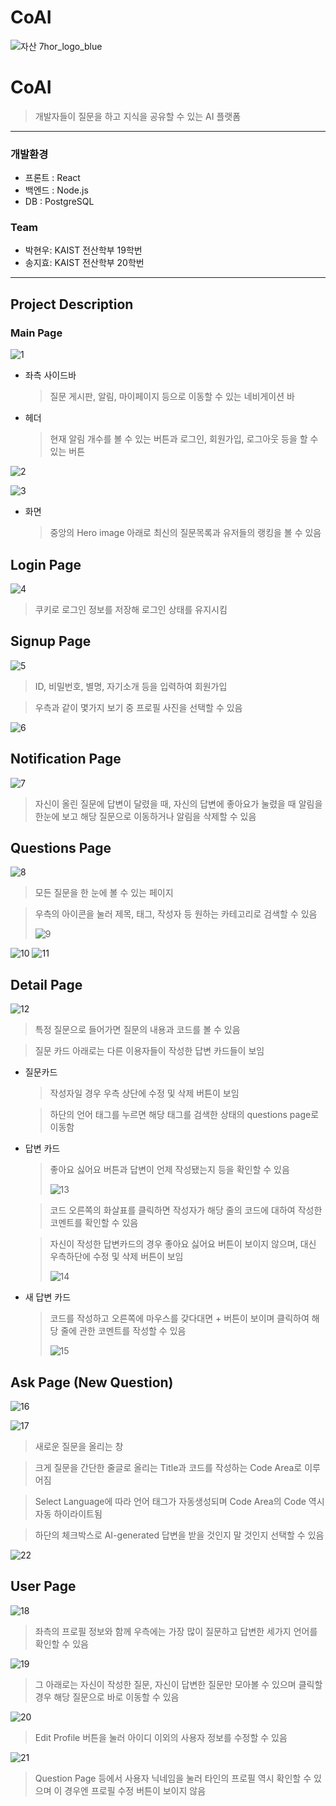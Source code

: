 # CoAI

![자산 7hor_logo_blue](https://github.com/estherjsong/madweek4/assets/40757981/16af10d3-7f6e-489a-864d-9f5fa4267a5e)


# CoAI

> 개발자들이 질문을 하고 지식을 공유할 수 있는 AI 플랫폼
> 

---

### 개발환경

- 프론트 : React
- 백엔드 : Node.js
- DB : PostgreSQL

### Team

- 박현우: KAIST 전산학부 19학번
- 송지효: KAIST 전산학부 20학번

---

## **Project Description**

### Main Page

![1](https://github.com/estherjsong/madweek4/assets/40757981/f13816f6-f59a-4d85-b7da-b7dbb660e35f)

- 좌측 사이드바
    
    > 질문 게시판, 알림, 마이페이지 등으로 이동할 수 있는 네비게이션 바
    > 
- 헤더
    
    > 현재 알림 개수를 볼 수 있는 버튼과 로그인, 회원가입, 로그아웃 등을 할 수 있는 버튼
    > 

![2](https://github.com/estherjsong/madweek4/assets/40757981/b74a0875-da71-403e-a09a-852978fb8ce1)

![3](https://github.com/estherjsong/madweek4/assets/40757981/bf1cc1c1-f4ad-421e-9b79-5911a8e4ac53)

- 화면
    
    > 중앙의 Hero image 아래로 최신의 질문목록과 유저들의 랭킹을 볼 수 있음
    > 
    

## **Login Page**
![4](https://github.com/estherjsong/madweek4/assets/40757981/3e153eb8-2b12-42eb-930e-35c398af54e3)


> 쿠키로 로그인 정보를 저장해 로그인 상태를 유지시킴
> 

## Signup Page

![5](https://github.com/estherjsong/madweek4/assets/40757981/c8d6afee-d9fc-42ba-8173-afdbd5215fac)

> ID, 비밀번호, 별명, 자기소개 등을 입력하여 회원가입
> 

> 우측과 같이 몇가지 보기 중 프로필 사진을 선택할 수 있음
> 

![6](https://github.com/estherjsong/madweek4/assets/40757981/259a8154-9c44-47e0-b365-1c1b1211c9e3)

## Notification Page

![7](https://github.com/estherjsong/madweek4/assets/40757981/4b912c49-efde-440f-9440-a21b8e8a8df5)

> 자신이 올린 질문에 답변이 달렸을 때, 자신의 답변에 좋아요가 눌렸을 때 알림을 한눈에 보고 해당 질문으로 이동하거나 알림을 삭제할 수 있음
> 

## Questions Page
![8](https://github.com/estherjsong/madweek4/assets/40757981/3de6301d-6ae2-4e95-b3e5-f723fad89d0c)


> 모든 질문을 한 눈에 볼 수 있는 페이지
> 

> 우측의 아이콘을 눌러 제목, 태그, 작성자 등 원하는 카테고리로 검색할 수 있음
> 
> 
> ![9](https://github.com/estherjsong/madweek4/assets/40757981/01059aad-47ec-4804-94ad-8c493b82bbec)
> 

![10](https://github.com/estherjsong/madweek4/assets/40757981/f1eee524-16b3-4d6c-917e-35127ced12e8)
![11](https://github.com/estherjsong/madweek4/assets/40757981/8e331d90-bb00-4313-bf20-53c8ebf78c3d)


## Detail Page

![12](https://github.com/estherjsong/madweek4/assets/40757981/d8221c8d-d6d4-416e-8a4e-c16191cc8ce2)

> 특정 질문으로 들어가면 질문의 내용과 코드를 볼 수 있음
> 

> 질문 카드 아래로는 다른 이용자들이 작성한 답변 카드들이 보임
> 
- 질문카드
    
    > 작성자일 경우 우측 상단에 수정 및 삭제 버튼이 보임
    > 
    
    > 하단의 언어 태그를 누르면 해당 태그를 검색한 상태의 questions page로 이동함
    > 
- 답변 카드
    
    > 좋아요 싫어요 버튼과 답변이 언제 작성됐는지 등을 확인할 수 있음
    > 
    > 
    > ![13](https://github.com/estherjsong/madweek4/assets/40757981/ca6d4ec4-123e-4f98-b89c-b0cef998088c)

    > 
    
    > 코드 오른쪽의 화살표를 클릭하면 작성자가 해당 줄의 코드에 대하여 작성한 코멘트를 확인할 수 있음
    > 
    
    > 자신이 작성한 답변카드의 경우 좋아요 싫어요 버튼이 보이지 않으며, 대신 우측하단에 수정 및 삭제 버튼이 보임
    > 
    > 
    > ![14](https://github.com/estherjsong/madweek4/assets/40757981/bfea0f9d-af83-493d-983d-f3dd9211954b)

    > 

- 새 답변 카드
    
    > 코드를 작성하고 오른쪽에 마우스를 갖다대면 + 버튼이 보이며 클릭하여 해당 줄에 관한 코멘트를 작성할 수 있음
    > 
    > 
    > ![15](https://github.com/estherjsong/madweek4/assets/40757981/4b77546b-1330-42a3-97f5-f5752a2b3f80)

    > 

## Ask Page (New Question)

![16](https://github.com/estherjsong/madweek4/assets/40757981/4faec9dc-210c-4b11-99af-65906652a656)

![17](https://github.com/estherjsong/madweek4/assets/40757981/861a0625-bee7-4b41-9c1f-8d4969dac473)

> 새로운 질문을 올리는 창
> 

> 크게 질문을 간단한 줄글로 올리는 Title과 코드를 작성하는 Code Area로 이루어짐
> 

> Select Language에 따라 언어 태그가 자동생성되며 Code Area의 Code 역시 자동 하이라이트됨
> 

> 하단의 체크박스로 AI-generated 답변을 받을 것인지 말 것인지 선택할 수 있음
> 
![22](https://github.com/estherjsong/madweek4/assets/40757981/425631d6-1829-4482-b120-e7b081b6467a)


## User Page

![18](https://github.com/estherjsong/madweek4/assets/40757981/99f34347-19dd-4603-b459-ab220d2fd054)

> 좌측의 프로필 정보와 함께 우측에는 가장 많이 질문하고 답변한 세가지 언어를 확인할 수 있음
> 

![19](https://github.com/estherjsong/madweek4/assets/40757981/b6f9c5f7-b59f-475c-b6d4-d0f14982cf66)

> 그 아래로는 자신이 작성한 질문, 자신이 답변한 질문만 모아볼 수 있으며 클릭할 경우 해당 질문으로 바로 이동할 수 있음
> 

![20](https://github.com/estherjsong/madweek4/assets/40757981/7586fef9-1576-440b-bcaa-185f09394c22)

> Edit Profile 버튼을 눌러 아이디 이외의 사용자 정보를 수정할 수 있음
> 

![21](https://github.com/estherjsong/madweek4/assets/40757981/5a2cd8e5-1123-4727-ac3b-fb6f30b04966)

> Question Page 등에서 사용자 닉네임을 눌러 타인의 프로필 역시 확인할 수 있으며 이 경우엔 프로필 수정 버튼이 보이지 않음
>
